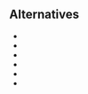 Alternatives
-----

* [](https://www.npmjs.com/package/run-run)
* [](https://www.npmjs.com/package/npm-run-batch)
* [](https://www.npmjs.com/package/glob-run)
* [](https://www.npmjs.com/package/npm-scripts-watcher)
* [](https://www.npmjs.com/package/glob-env)
* [](https://github.com/schnittstabil/globstar)
